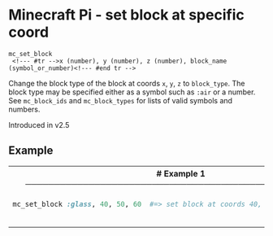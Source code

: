 # Minecraft Pi - set block at specific coord

```
mc_set_block 
 <!--- #tr -->x (number), y (number), z (number), block_name (symbol_or_number)<!--- #end tr -->
```


Change the block type of the block at coords `x`, `y`, `z` to `block_type`. The block type may be specified either as a symbol such as `:air` or a number. See `mc_block_ids` and `mc_block_types` for lists of valid symbols and numbers.

Introduced in v2.5

## Example

<table class="examples">
<tr>
<th colspan="2" class="even head"># Example 1 ──────────────────────────────────────────────────────</th>
</tr>
<tr>
<td class="even">

```ruby
mc_set_block :glass, 40, 50, 60



```

</td>
<td class="even">

<!--- #tr -->
```ruby
#=> set block at coords 40, 50, 60 to type glass



```
<!--- #end tr -->

</td>
</tr>
</table>


